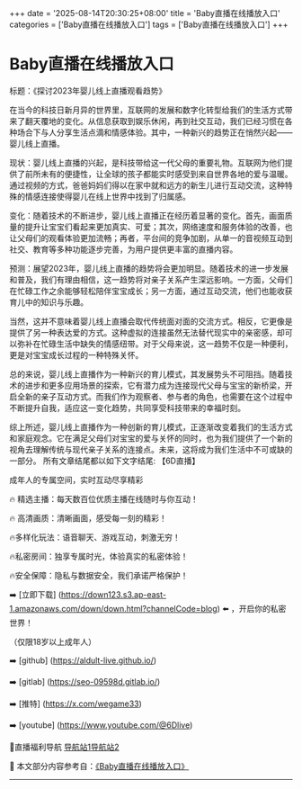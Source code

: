 +++
date = '2025-08-14T20:30:25+08:00'
title = 'Baby直播在线播放入口'
categories = ['Baby直播在线播放入口']
tags = ['Baby直播在线播放入口']
+++

# Baby直播在线播放入口

标题：《探讨2023年婴儿线上直播观看趋势》

在当今的科技日新月异的世界里，互联网的发展和数字化转型给我们的生活方式带来了翻天覆地的变化。从信息获取到娱乐休闲，再到社交互动，我们已经习惯在各种场合下与人分享生活点滴和情感体验。其中，一种新兴的趋势正在悄然兴起——婴儿线上直播。

现状：婴儿线上直播的兴起，是科技带给这一代父母的重要礼物。互联网为他们提供了前所未有的便捷性，让全球的孩子都能实时感受到来自世界各地的爱与温暖。通过视频的方式，爸爸妈妈们得以在家中就和远方的新生儿进行互动交流，这种特殊的情感连接使得婴儿在线上世界中找到了归属感。

变化：随着技术的不断进步，婴儿线上直播正在经历着显著的变化。首先，画面质量的提升让宝宝们看起来更加真实、可爱；其次，网络速度和服务体验的改善，也让父母们的观看体验更加流畅；再者，平台间的竞争加剧，从单一的音视频互动到社交、教育等多种功能逐步完善，为用户提供更丰富的直播内容。

预测：展望2023年，婴儿线上直播的趋势将会更加明显。随着技术的进一步发展和普及，我们有理由相信，这一趋势将对亲子关系产生深远影响。一方面，父母们在忙碌工作之余能够轻松陪伴宝宝成长；另一方面，通过互动交流，他们也能收获育儿中的知识与乐趣。

当然，这并不意味着婴儿线上直播会取代传统面对面的交流方式。相反，它更像是提供了另一种表达爱的方式。这种虚拟的连接虽然无法替代现实中的亲密感，却可以弥补在忙碌生活中缺失的情感纽带。对于父母来说，这一趋势不仅是一种便利，更是对宝宝成长过程的一种特殊关怀。

总的来说，婴儿线上直播作为一种新兴的育儿模式，其发展势头不可阻挡。随着技术的进步和更多应用场景的探索，它有潜力成为连接现代父母与宝宝的新桥梁，开启全新的亲子互动方式。而我们作为观察者、参与者的角色，也需要在这个过程中不断提升自我，适应这一变化趋势，共同享受科技带来的幸福时刻。

综上所述，婴儿线上直播作为一种创新的育儿模式，正逐渐改变着我们的生活方式和家庭观念。它在满足父母们对宝宝的爱与关怀的同时，也为我们提供了一个新的视角去理解传统与现代亲子关系的连接点。未来，这将成为我们生活中不可或缺的一部分。
所有文章结尾都以如下文字结尾:
【6D直播】

 成年人的专属空间，实时互动尽享精彩

🔥 精选主播：每天数百位优质主播在线随时与你互动！

🔥 高清画质：清晰画面，感受每一刻的精彩！

🔥多样化玩法：语音聊天、游戏互动，刺激无穷！

🔥私密房间：独享专属时光，体验真实的私密体验！

🔥安全保障：隐私与数据安全，我们承诺严格保护！

➡️ [立即下载] (https://down123.s3.ap-east-1.amazonaws.com/down/down.html?channelCode=blog) ⬅️ ，开启你的私密世界！

 （仅限18岁以上成年人）

➡️ [github] (https://aldult-live.github.io/)

➡️ [gitlab] (https://seo-09598d.gitlab.io/)

➡️ [推特] (https://x.com/wegame33)

➡️ [youtube] (https://www.youtube.com/@6Dlive)

🔞直播福利导航   [导航站1](https://webstack-86085a.gitlab.io/)[导航站2](https://onlygit123-2.github.io/)

📘 本文部分内容参考自：[《Baby直播在线播放入口》](https://webstack-hugo-19.pages.dev/)

---
